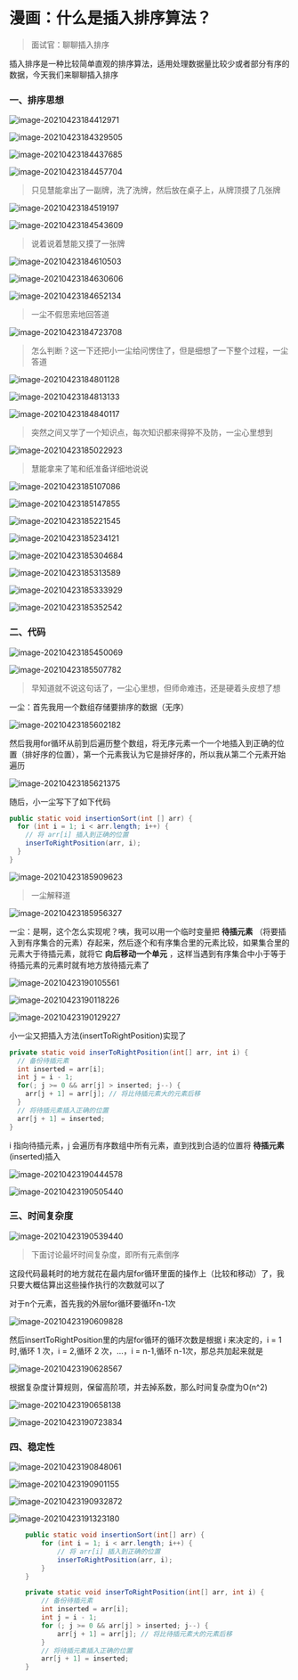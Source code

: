 # 漫画：什么是插入排序算法？

> 面试官：聊聊插入排序

插入排序是一种比较简单直观的排序算法，适用处理数据量比较少或者部分有序的数据，今天我们来聊聊插入排序

### 一、排序思想

![image-20210423184412971](https://mc.wsh-study.com/mkdocs/插入排序/1.jpg)

![image-20210423184329505](https://mc.wsh-study.com/mkdocs/插入排序/2.jpg)

![image-20210423184437685](https://mc.wsh-study.com/mkdocs/插入排序/3.jpg)

![image-20210423184457704](https://mc.wsh-study.com/mkdocs/插入排序/4.jpg)

> 只见慧能拿出了一副牌，洗了洗牌，然后放在桌子上，从牌顶摸了几张牌

![image-20210423184519197](https://mc.wsh-study.com/mkdocs/插入排序/5.jpg)

![image-20210423184543609](https://mc.wsh-study.com/mkdocs/插入排序/6.jpg)

> 说着说着慧能又摸了一张牌

![image-20210423184610503](https://mc.wsh-study.com/mkdocs/插入排序/7.jpg)

![image-20210423184630606](https://mc.wsh-study.com/mkdocs/插入排序/8.jpg)

![image-20210423184652134](https://mc.wsh-study.com/mkdocs/插入排序/9.jpg)

> 一尘不假思索地回答道

![image-20210423184723708](https://mc.wsh-study.com/mkdocs/插入排序/10.jpg)

> 怎么判断？这一下还把小一尘给问愣住了，但是细想了一下整个过程，一尘答道

![image-20210423184801128](https://mc.wsh-study.com/mkdocs/插入排序/11.jpg)

![image-20210423184813133](https://mc.wsh-study.com/mkdocs/插入排序/12.jpg)

![image-20210423184840117](https://mc.wsh-study.com/mkdocs/插入排序/13.jpg)

> 突然之间又学了一个知识点，每次知识都来得猝不及防，一尘心里想到

![image-20210423185022923](https://mc.wsh-study.com/mkdocs/插入排序/14.jpg)

> 慧能拿来了笔和纸准备详细地说说

![image-20210423185107086](https://mc.wsh-study.com/mkdocs/插入排序/15.jpg)

![image-20210423185147855](https://mc.wsh-study.com/mkdocs/插入排序/16.jpg)

![image-20210423185221545](https://mc.wsh-study.com/mkdocs/插入排序/17.jpg)

![image-20210423185234121](https://mc.wsh-study.com/mkdocs/插入排序/18.jpg)

![image-20210423185304684](https://mc.wsh-study.com/mkdocs/插入排序/19.jpg)

![image-20210423185313589](https://mc.wsh-study.com/mkdocs/插入排序/20.jpg)

![image-20210423185333929](https://mc.wsh-study.com/mkdocs/插入排序/21.jpg)

![image-20210423185352542](https://mc.wsh-study.com/mkdocs/插入排序/22.jpg)

### 二、代码

![image-20210423185450069](https://mc.wsh-study.com/mkdocs/插入排序/23.jpg)

![image-20210423185507782](https://mc.wsh-study.com/mkdocs/插入排序/24.jpg)

> 早知道就不说这句话了，一尘心里想，但师命难违，还是硬着头皮想了想

一尘：首先我用一个数组存储要排序的数据（无序）

![image-20210423185602182](https://mc.wsh-study.com/mkdocs/插入排序/25.jpg)

然后我用for循环从前到后遍历整个数组，将无序元素一个一个地插入到正确的位置（排好序的位置），第一个元素我认为它是排好序的，所以我从第二个元素开始遍历

![image-20210423185621375](https://mc.wsh-study.com/mkdocs/插入排序/26.jpg)

随后，小一尘写下了如下代码

```java
public static void insertionSort(int [] arr) {
  for (int i = 1; i < arr.length; i++) {
    // 将 arr[i] 插入到正确的位置
    inserToRightPosition(arr, i);
  }
}
```

![image-20210423185909623](https://mc.wsh-study.com/mkdocs/插入排序/27.jpg)

> 一尘解释道

![image-20210423185956327](https://mc.wsh-study.com/mkdocs/插入排序/28.jpg)

一尘：是啊，这个怎么实现呢？咦，我可以用一个临时变量把 **待插元素** （将要插入到有序集合的元素）存起来，然后逐个和有序集合里的元素比较，如果集合里的元素大于待插元素，就将它 **向后移动一个单元** ，这样当遇到有序集合中小于等于待插元素的元素时就有地方放待插元素了

![image-20210423190105561](https://mc.wsh-study.com/mkdocs/插入排序/29.jpg)

![image-20210423190118226](https://mc.wsh-study.com/mkdocs/插入排序/30.jpg)

![image-20210423190129227](https://mc.wsh-study.com/mkdocs/插入排序/31.jpg)

小一尘又把插入方法(insertToRightPosition)实现了

```java
private static void inserToRightPosition(int[] arr, int i) {
  // 备份待插元素
  int inserted = arr[i];
  int j = i - 1;
  for(; j >= 0 && arr[j] > inserted; j--) {
    arr[j + 1] = arr[j]; // 将比待插元素大的元素后移
  }
  // 将待插元素插入正确的位置
  arr[j + 1] = inserted;
}
```

i 指向待插元素，j 会遍历有序数组中所有元素，直到找到合适的位置将 **待插元素** (inserted)插入

![image-20210423190444578](https://mc.wsh-study.com/mkdocs/插入排序/32.jpg)

![image-20210423190505440](https://mc.wsh-study.com/mkdocs/插入排序/33.jpg)

### 三、时间复杂度

![image-20210423190539440](https://mc.wsh-study.com/mkdocs/插入排序/34.jpg)

> 下面讨论最坏时间复杂度，即所有元素倒序

这段代码最耗时的地方就花在最内层for循环里面的操作上（比较和移动）了，我只要大概估算出这些操作执行的次数就可以了

对于n个元素，首先我的外层for循环要循环n-1次

![image-20210423190609828](https://mc.wsh-study.com/mkdocs/插入排序/35.jpg)

然后insertToRightPosition里的内层for循环的循环次数是根据 i 来决定的，i = 1时,循环 1 次，i = 2,循环 2 次，…，i = n-1,循环 n-1次，那总共加起来就是

![image-20210423190628567](https://mc.wsh-study.com/mkdocs/插入排序/36.jpg)

根据复杂度计算规则，保留高阶项，并去掉系数，那么时间复杂度为O(n^2)

![image-20210423190658138](https://mc.wsh-study.com/mkdocs/插入排序/37.jpg)

![image-20210423190723834](https://mc.wsh-study.com/mkdocs/插入排序/38.jpg)

### 四、稳定性

![image-20210423190848061](https://mc.wsh-study.com/mkdocs/插入排序/39.jpg)

![image-20210423190901155](https://mc.wsh-study.com/mkdocs/插入排序/40.jpg)

![image-20210423190932872](https://mc.wsh-study.com/mkdocs/插入排序/41.jpg)

![image-20210423191323180](https://mc.wsh-study.com/mkdocs/插入排序/42.jpg)

```java
    public static void insertionSort(int[] arr) {
        for (int i = 1; i < arr.length; i++) {
            // 将 arr[i] 插入到正确的位置
            inserToRightPosition(arr, i);
        }
    }

    private static void inserToRightPosition(int[] arr, int i) {
        // 备份待插元素
        int inserted = arr[i];
        int j = i - 1;
        for (; j >= 0 && arr[j] > inserted; j--) {
            arr[j + 1] = arr[j]; // 将比待插元素大的元素后移
        }
        // 将待插元素插入正确的位置
        arr[j + 1] = inserted;
    }

```

